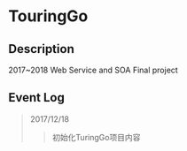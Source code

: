 # TouringGo
## Description
2017~2018 Web Service and SOA Final project

## Event Log
> 2017/12/18  
> > 初始化TuringGo项目内容